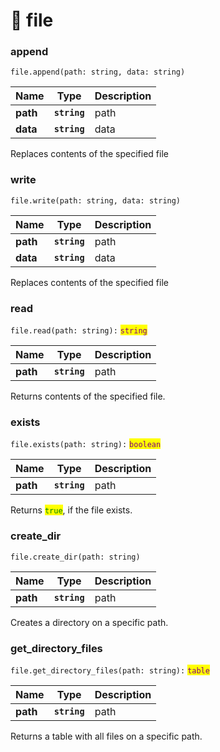 # 📂 file

### append

`file.append(path: string, data: string)`

| Name     | Type         | Description |
| -------- | ------------ | ----------- |
| **path** | **`string`** | path        |
| **data** | **`string`** | data        |

Replaces contents of the specified file

### write

`file.write(path: string, data: string)`

| Name     | Type         | Description |
| -------- | ------------ | ----------- |
| **path** | **`string`** | path        |
| **data** | **`string`** | data        |

Replaces contents of the specified file

### read

`file.read(path: string):` <mark style="color:purple;">`string`</mark>

| Name     | Type         | Description |
| -------- | ------------ | ----------- |
| **path** | **`string`** | path        |

Returns contents of the specified file.

### exists

`file.exists(path: string):` <mark style="color:purple;">`boolean`</mark>

| Name     | Type         | Description |
| -------- | ------------ | ----------- |
| **path** | **`string`** | path        |

Returns <mark style="color:green;">`true`</mark>, if the file exists.

### create\_dir

`file.create_dir(path: string)`

| Name     | Type         | Description |
| -------- | ------------ | ----------- |
| **path** | **`string`** | path        |

Creates a directory on a specific path.

### get\_directory\_files

`file.get_directory_files(path: string):` <mark style="color:purple;">`table`</mark>

| Name     | Type         | Description |
| -------- | ------------ | ----------- |
| **path** | **`string`** | path        |

Returns a table with all files on a specific path.
